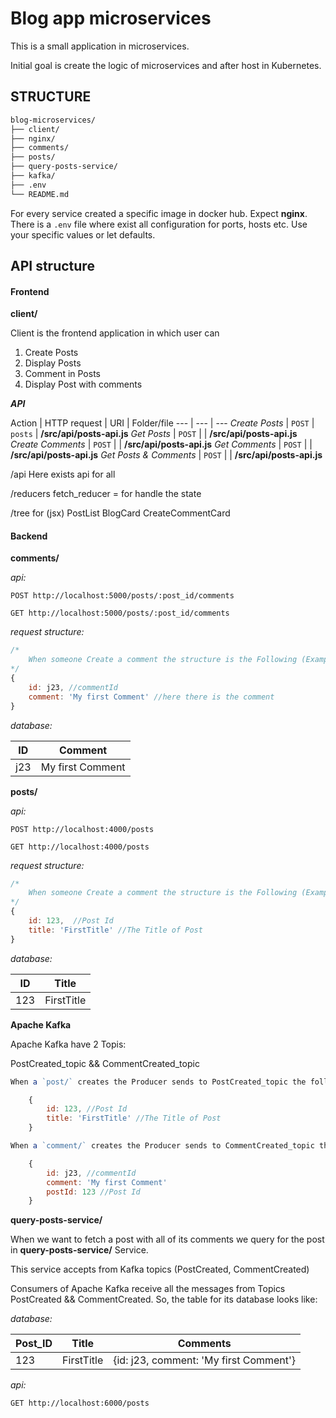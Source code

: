 # Blog app microservices 

This is a small application in microservices.

Initial goal is create the logic of microservices and after host in Kubernetes.

## STRUCTURE

```bash
blog-microservices/
├── client/
├── nginx/
├── comments/
├── posts/
├── query-posts-service/
├── kafka/
├── .env
└── README.md
```

For every service created a specific image in docker hub. Expect **nginx**.
There is a ```.env``` file where exist all configuration for ports, hosts etc. Use your specific values or let defaults.

## API structure

#### Frontend
**client/**

Client is the frontend application in which user can  
1. Create Posts
2. Display Posts
3. Comment in Posts
4. Display Post with comments


***API***

Action | HTTP request | URI | Folder/file
--- | --- | ---
*Create Posts* | `POST` | `posts` | **/src/api/posts-api.js**
*Get Posts* | `POST` | | **/src/api/posts-api.js**
*Create Comments* | `POST` | | **/src/api/posts-api.js**
*Get Comments* | `POST` | | **/src/api/posts-api.js**
*Get Posts & Comments* | `POST` | | **/src/api/posts-api.js**

/api
    Here exists api for all

/reducers
    fetch_reducer = for handle the state

/tree for (jsx)
    PostList
        BlogCard
            CreateCommentCard

#### Backend
**comments/**

_api:_

```http
POST http://localhost:5000/posts/:post_id/comments

GET http://localhost:5000/posts/:post_id/comments
```

_request structure:_

```js
/*
    When someone Create a comment the structure is the Following (Example)
*/
{
    id: j23, //commentId
    comment: 'My first Comment' //here there is the comment
}
```

_database:_

| ID               | Comment          |
| -----------------| -----------------|
| j23              | My first Comment |

**posts/**

_api:_

```http
POST http://localhost:4000/posts

GET http://localhost:4000/posts
```

_request structure:_

```js
/*
    When someone Create a comment the structure is the Following (Example)
*/
{
    id: 123,  //Post Id
    title: 'FirstTitle' //The Title of Post
}
```

_database:_

| ID         | Title      |
| -----------| -----------|
| 123        | FirstTitle |

**Apache Kafka**

Apache Kafka have 2 Topis:

PostCreated_topic && CommentCreated_topic

```js
When a `post/` creates the Producer sends to PostCreated_topic the following info : 

    {
        id: 123, //Post Id
        title: 'FirstTitle' //The Title of Post
    }

When a `comment/` creates the Producer sends to CommentCreated_topic the following info :

    {
        id: j23, //commentId
        comment: 'My first Comment'
        postId: 123 //Post Id
    }
```

**query-posts-service/**

When we want to fetch a post with all of its comments we query for the post in **query-posts-service/** Service.

This service accepts from Kafka topics (PostCreated, CommentCreated)

Consumers of Apache Kafka receive all the messages from Topics PostCreated && CommentCreated. So, the table for its database looks like:

_database:_

| Post_ID    | Title      | Comments                               |    
| -----------| -----------|----------------------------------------|
| 123        | FirstTitle | {id: j23, comment: 'My first Comment'} |

_api:_

```http
GET http://localhost:6000/posts
```

